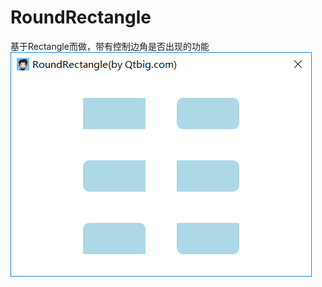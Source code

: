 # RoundRectangle
基于Rectangle而做，带有控制边角是否出现的功能
![RoundRectangle](https://github.com/QtComponent/RoundRectangle/blob/master/Test/RoundRectangle.png?raw=true)
